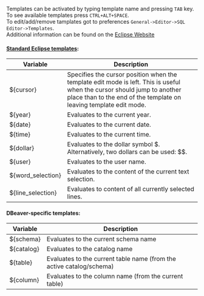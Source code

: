 Templates can be activated by typing template name and pressing `TAB` key.  
To see available templates press `CTRL+ALT+SPACE`.  
To edit/add/remove tamplates got to preferences `General->Editor->SQL Editor->Templates`.  
Additional information can be found on the [Eclipse Website](http://help.eclipse.org/juno/index.jsp?topic=%2Forg.eclipse.jdt.doc.user%2Fconcepts%2Fconcept-editor-templates.htm)

#### [Standard Eclipse templates](http://help.eclipse.org/juno/topic/org.eclipse.jdt.doc.user/concepts/concept-template-variables.htm?cp=1_2_6_0):  

| Variable | Description |
-----------|-------------|
|${cursor} | Specifies the cursor position when the template edit mode is left. This is useful when the cursor should jump to another place than to the end of the template on leaving template edit mode. |
|${year} | Evaluates to the current year. |
|${date} | Evaluates to the current date. |
|${time} | Evaluates to the current time. |
|${dollar} | Evaluates to the dollar symbol $. Alternatively, two dollars can be used: $$. |
|${user} | Evaluates to the user name. |
|${word_selection} | Evaluates to the content of the current text selection. |
|${line_selection} | Evaluates to content of all currently selected lines.

#### DBeaver-specific templates:  

| Variable | Description |
-----------|-------------|
|${schema} | Evaluates to the current schema name |
|${catalog} | Evaluates to the catalog name |
|${table} | Evaluates to the current table name (from the active catalog/schema) |
|${column} | Evaluates to the column name (from the current table) |
